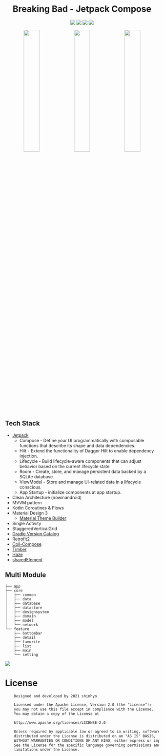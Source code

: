 <h1 align="center">Breaking Bad - Jetpack Compose</h1>

<p align="center">
  <a href='https://developer.android.com'><img src='http://img.shields.io/badge/platform-android-green.svg'/></a>
  <a href="https://kotlinlang.org/docs/whatsnew1920.html"><img src = "https://shields.io/badge/kotlin-2.0.10-blue" /></a>
  <a href="https://developer.android.com/jetpack/compose/bom"><img src = "https://img.shields.io/badge/jetpack%20compose-2024.06.00-brightgreen" /></a>
  <a href="https://opensource.org/licenses/Apache-2.0"><img src="https://img.shields.io/badge/license-Apache%202.0-blue.svg"/></a>
</p>

<p align="center">
  <img src="/gif/0.gif" width="32%"/>
  <img src="/gif/1.gif" width="32%"/>
  <img src="/gif/2.gif" width="32%"/>
</p>

## Tech Stack

- [Jetpack](https://developer.android.com/jetpack)
    - Compose - Define your UI programmatically with composable functions that describe its shape
      and data dependencies.
    - Hilt - Extend the functionality of Dagger Hilt to enable dependency injection.
    - Lifecycle - Build lifecycle-aware components that can adjust behavior based on the current
      lifecycle state
    - Room - Create, store, and manage persistent data backed by a SQLite database.
    - ViewModel - Store and manage UI-related data in a lifecycle conscious.
    - App Startup - initialize components at app startup.
- Clean Architecture (nowinandroid)
- MVVM pattern
- Kotlin Coroutines & Flows
- Material Design 3
  - [Material Theme Builder](https://material-foundation.github.io/material-theme-builder/)
- Single Activity
- StaggeredVerticalGrid
- [Gradle Version Catalog](https://docs.gradle.org/7.4/userguide/platforms.html)
- [Retrofit2](https://github.com/square/retrofit)
- [Coil-Compose](https://coil-kt.github.io/coil/compose)
- [Timber](https://github.com/JakeWharton/timber)
- [Haze](https://github.com/chrisbanes/haze)
- [sharedElement](https://developer.android.com/guide/fragments/animate#shared)

## Multi Module

```
├── app
├── core
│   ├── common
│   ├── data
│   ├── database
│   ├── datastore
│   ├── designsystem
│   ├── domain
│   ├── model
│   └── network
└── feature
    ├── bottombar
    ├── detail
    ├── favorite
    ├── list
    ├── main
    └── setting
```

![](project.dot.png)

# License

```xml
    Designed and developed by 2021 shinhyo

    Licensed under the Apache License, Version 2.0 (the "License");
    you may not use this file except in compliance with the License.
    You may obtain a copy of the License at

    http://www.apache.org/licenses/LICENSE-2.0

    Unless required by applicable law or agreed to in writing, software
    distributed under the License is distributed on an "AS IS" BASIS,
    WITHOUT WARRANTIES OR CONDITIONS OF ANY KIND, either express or implied.
    See the License for the specific language governing permissions and
    limitations under the License.
```
